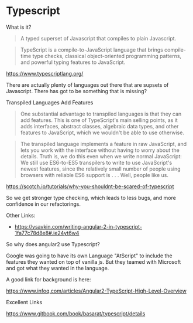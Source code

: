 # Typescript

What is it?
> A typed superset of Javascript that compiles to plain Javascript.

> TypeScript is a compile-to-JavaScript language that brings compile-time type checks, 
> classical object-oriented programming patterns, and powerful typing features to JavaScript.

https://www.typescriptlang.org/
 


There are actually plenty of languages out there that are supsets of Javascript.  There has got to be something that is missing?

Transpiled Languages Add Features

> One substantial advantage to transpiled languages is that they can add features. 
> This is one of TypeScript's main selling points, as it adds interfaces, abstract classes, algebraic data types, 
> and other features to JavaScript, which we wouldn't be able to use otherwise.

> The transpiled language implements a feature in raw JavaScript, 
> and lets you work with the interface without having to worry about the details. 
> Truth is, we do this even when we write normal JavaScript: We still use ES6-to-ES5 
> transpilers to write to use JavaScript's newest features, since the relatively small number of 
> people using browsers with reliable ES6 support is . . . Well, people like us.

https://scotch.io/tutorials/why-you-shouldnt-be-scared-of-typescript

So we get stronger type checking, which leads to less bugs, and more confidence in our refactorings.

Other Links:

*  https://vsavkin.com/writing-angular-2-in-typescript-1fa77c78d8e8#.ie24yt6w4

So why does angular2 use Typescript?

Google was going to have its own Language "AtScript" to include the features they wanted on top of vanilla js.
But they teamed with Microsoft and got what they wanted in the language.  

A good link for background is here:

https://www.infoq.com/articles/Angular2-TypeScript-High-Level-Overview

 


Excellent Links

https://www.gitbook.com/book/basarat/typescript/details
